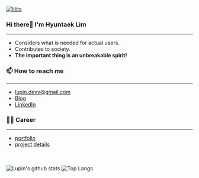 [![Hits](https://hits.seeyoufarm.com/api/count/incr/badge.svg?url=https%3A%2F%2Fgithub.com%2FdevLupin&count_bg=%2379C83D&title_bg=%23555555&icon=&icon_color=%233FCFD3&title=hits&edge_flat=false)](https://hits.seeyoufarm.com)

### Hi there👋  I'm Hyuntaek Lim
<hr>

- Considers what is needed for actual users.
- Contributes to society.
- **The important thing is an unbreakable spirit!**

### 📫 How to reach me
<hr>

- lupin.devv@gmail.com
- [Blog](https://devlupin.github.io/)
- [LinkedIn](https://www.linkedin.com/in/hyuntaek-lim-0a460b20b/)

### 👩‍💻 Career
<hr>

- [portfolio](https://drive.google.com/file/d/1kfHz-aOdQCkLkZYw00sTbHGwnPOXiqf1/view?usp=sharing)
- [project details](https://drive.google.com/file/d/1ABqLm_M3CgJQQx4MoPQH1zqlkfLRwj9y/view?usp=sharing)

<br/><br/>
![Lupin's github stats](https://github-readme-stats.vercel.app/api?username=devLupin&show_icons=true&theme=tokyonight)
![Top Langs](https://github-readme-stats.vercel.app/api/top-langs/?username=devLupin&layout=compact&theme=tokyonight)
